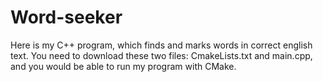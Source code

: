 # Word-seeker
Here is my C++ program, which finds and marks words in correct english text.
You need to download these two files: CmakeLists.txt and main.cpp, and you would be able to run my program with CMake.
